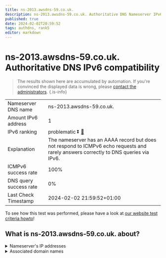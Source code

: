 ```yaml
---
title: ns-2013.awsdns-59.co.uk.
description: ns-2013.awsdns-59.co.uk. Authoritative DNS Nameserver IPv6 compatibility
published: true
date: 2024-02-02T20:59:52
tags: authdns, rank5
editor: markdown
---
```


# ns-2013.awsdns-59.co.uk. Authoritative DNS IPv6 compatibility

> The results shown here are accumulated by automation. If you're convinced the displayed data is wrong, please [contact the administrators](/howto/chat). 
{.is-info}




|   |   |
| - | - |
| Nameserver DNS name | ns-2013.awsdns-59.co.uk.
| Amount IPv6 address | 1
| IPv6 ranking | problematic :arrow_double_down: [🔗](/howto/ranking) |
| Explanation | The nameserver has an AAAA record but does not respond to ICMPv6 echo requests and rarely answers correctly to DNS queries via IPv6. |
| ICMPv6 success rate | 100%|
| DNS query success rate | 0% |
| Last Check Timestamp | 2024-02-02 21:59:52+01:00 |

To see how this test was performed, please have a look at [our website test criteria howto](/howto/testcriteria/authdns)!


## What is ns-2013.awsdns-59.co.uk. about?




<details>
<summary>Nameserver's IP addresses</summary>

2600:9000:5307:dd00::1

</details>



<details>
<summary>Associated domain names</summary>

www.commbank.com.au

</details>
